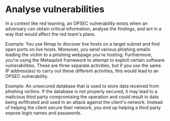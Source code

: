 # Analyse vulnerabilities

In a context like red teaming, an OPSEC vulnerability exists when an adversary can obtain critical information, 
analyse the findings, and act in a way that would affect the red team's plans.

Example: You use Nmap to discover live hosts on a target subnet and find open ports on live hosts. Moreover, you 
send various phishing emails leading the victim to a phishing webpage you're hosting. Furthermore, you're using 
the Metasploit framework to attempt to exploit certain software vulnerabilities. These are three separate activities, 
but if you use the same IP address(es) to carry out these different activities, this would lead to an OPSEC 
vulnerability. 

Example: An unsecured database that is used to store data received from phishing victims. If the database is not 
properly secured, it may lead to a malicious third party compromising the operation and could result in data being 
exfiltrated and used in an attack against the client's network. Instead of helping the client secure their network, 
you end up helping a third party expose login names and passwords.